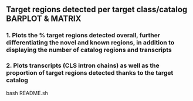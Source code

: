 ## Target regions detected per target class/catalog BARPLOT & MATRIX

### 1. Plots the % target regions detected overall, further differentiating the novel and known regions, in addition to displaying the number of catalog regions and transcripts
### 2. Plots transcripts (CLS intron chains) as well as the proportion of target regions detected thanks to the target catalog

bash README.sh
